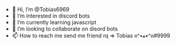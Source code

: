 - 👋 Hi, I’m @Tobias6969
- 👀 I’m interested in discord bots
- 🌱 I’m currently learning javascript
- 💞️ I’m looking to collaborate on disord bots
- 📫 How to reach me send me friend rq => Tobias ฅ^•ﻌ•^ฅ#9999

<!---
Tobias6969/Tobias6969 is a ✨ special ✨ repository because its `README.md` (this file) appears on your GitHub profile.
You can click the Preview link to take a look at your changes.
--->
